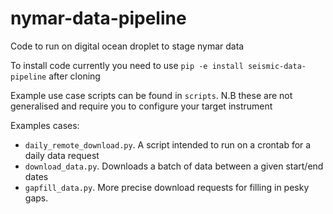 # nymar-data-pipeline
Code to run on digital ocean droplet to stage nymar data

To install code currently you need to use `pip -e install seismic-data-pipeline` after cloning

Example use case scripts can be found in `scripts`. N.B these are not generalised and require you to configure your target instrument 

Examples cases:
 - `daily_remote_download.py`. A script intended to run on a crontab for a daily data request
 - `download_data.py`. Downloads a batch of data between a given start/end dates
 - `gapfill_data.py`. More precise download requests for filling in pesky gaps. 
